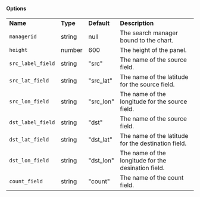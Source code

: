 <h4>Options</h4>
<table class="table table-striped table-bordered">
    <tbody>
    <tr>
        <td>
        <b>Name</b>
        </td>
        <td>
        <b>Type</b>
        </td>
        <td>
        <b>Default</b>
        </td>
        <td>
        <b>Description</b>
        </td>
    </tr>
    <tr>
        <td>
        <code>managerid</code>
        </td>
        <td>string</td>
        <td>null</td>
        <td>The search manager bound to the chart.</td>
    </tr>
    <tr>
        <td>
        <code>height</code>
        </td>
        <td>number</td>
        <td>600</td>
        <td>The height of the panel.</td>
    </tr>
    <tr>
        <td>
        <code>src_label_field</code>
        </td>
        <td>string</td>
        <td>"src"</td>
        <td>The name of the source field.</td>
    </tr>
    <tr>
        <td>
        <code>src_lat_field</code>
        </td>
        <td>string</td>
        <td>"src_lat"</td>
        <td>The name of the latitude for the source field.</td>
    </tr>
    <tr>
        <td>
        <code>src_lon_field</code>
        </td>
        <td>string</td>
        <td>"src_lon"</td>
        <td>The name of the longitude for the source field.</td>
    </tr>
    <tr>
        <td>
        <code>dst_label_field</code>
        </td>
        <td>string</td>
        <td>"dst"</td>
        <td>The name of the source field.</td>
    </tr>
    <tr>
        <td>
        <code>dst_lat_field</code>
        </td>
        <td>string</td>
        <td>"dst_lat"</td>
        <td>The name of the latitude for the destination field.</td>
    </tr>
    <tr>
        <td>
        <code>dst_lon_field</code>
        </td>
        <td>string</td>
        <td>"dst_lon"</td>
        <td>The name of the longitude for the desination field.</td>
    </tr>
    <tr>
        <td>
        <code>count_field</code>
        </td>
        <td>string</td>
        <td>"count"</td>
        <td>The name of the count field.</td>
    </tr>
    </tbody>
</table>
